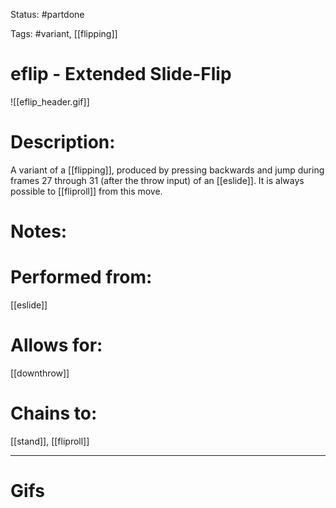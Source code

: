 Status: #partdone 

Tags: #variant, [[flipping]]

# eflip - Extended Slide-Flip
![[eflip_header.gif]]
# Description:
A variant of a [[flipping]], produced by pressing backwards and jump during frames 27 through 31 (after the throw input) of an [[eslide]]. It is always possible to [[fliproll]] from this move.

# Notes:


# Performed from:
[[eslide]]

# Allows for:
[[downthrow]]

# Chains to:
[[stand]], [[fliproll]]

___
# Gifs
